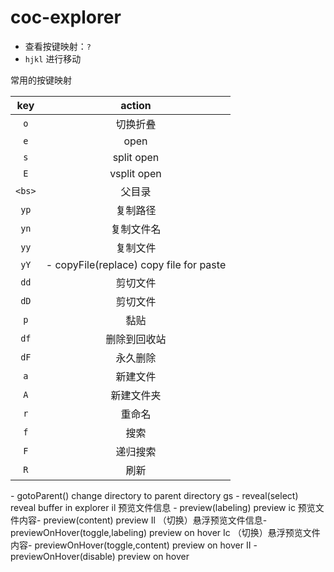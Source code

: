 # coc-explorer

- 查看按键映射：`?`
- `hjkl` 进行移动

常用的按键映射

|key|action|
|:-:|:-:|
|`o`|切换折叠|
|`e`|open|
|`s`|split open|
|`E`|vsplit open|
|`<bs>`|父目录|
|`yp`|复制路径|
|`yn`|复制文件名|
|`yy`|复制文件| - copyFile() copy file for paste
|`yY`| - copyFile(replace) copy file for paste
|`dd`|剪切文件| - cutFile() cut file for pa|ste
|`dD`|剪切文件| - cutFile(replace) cut file for paste
|`p`|黏贴|
|`df`|删除到回收站|
|`dF`|永久删除|
|`a`|新建文件|
|`A`|新建文件夹|
|`r`|重命名|
|`f`|搜索|
|`F`|递归搜索|
|`R`|刷新|
 <bs> - <wait> gotoParent() change directory to parent directory
 gs - <wait> reveal(select) reveal buffer in explorer
 il 预览文件信息 - preview(labeling) preview
 ic 预览文件内容- preview(content) preview
 Il （切换）悬浮预览文件信息- previewOnHover(toggle,labeling) preview on hover
 Ic （切换）悬浮预览文件内容- previewOnHover(toggle,content) preview on hover
 II - previewOnHover(disable) preview on hover

